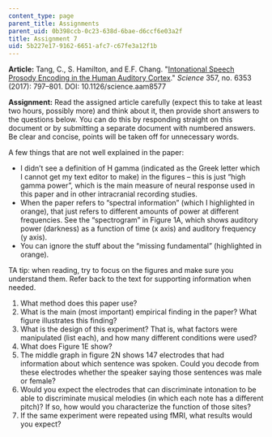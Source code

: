 ```yaml
---
content_type: page
parent_title: Assignments
parent_uid: 0b398ccb-0c23-638d-6bae-d6ccf6e03a2f
title: Assignment 7
uid: 5b227e17-9162-6651-afc7-c67fe3a12f1b
---
```


**Article:** Tang, C., S. Hamilton, and E.F. Chang. "[Intonational Speech Prosody Encoding in the Human Auditory Cortex](http://doi.org/10.1126/science.aam8577)." _Science_ 357, no. 6353 (2017): 797–801. DOI: 10.1126/science.aam8577

**Assignment:** Read the assigned article carefully (expect this to take at least two hours, possibly more) and think about it, then provide short answers to the questions below. You can do this by responding straight on this document or by submitting a separate document with numbered answers. Be clear and concise, points will be taken off for unnecessary words.

A few things that are not well explained in the paper:

*   I didn’t see a definition of H gamma (indicated as the Greek letter which I cannot get my text editor to make) in the figures – this is just “high gamma power”, which is the main measure of neural response used in this paper and in other intracranial recording studies.
*   When the paper refers to “spectral information” (which I highlighted in orange), that just refers to different amounts of power at different frequencies. See the “spectrogram” in Figure 1A, which shows auditory power (darkness) as a function of time (x axis) and auditory frequency (y axis).
*   You can ignore the stuff about the “missing fundamental” (highlighted in orange).

TA tip: when reading, try to focus on the figures and make sure you understand them. Refer back to the text for supporting information when needed.

1.  What method does this paper use?
2.  What is the main (most important) empirical finding in the paper? What figure illustrates this finding?
3.  What is the design of this experiment? That is, what factors were manipulated (list each), and how many different conditions were used?
4.  What does Figure 1E show?
5.  The middle graph in figure 2N shows 147 electrodes that had information about which sentence was spoken. Could you decode from these electrodes whether the speaker saying those sentences was male or female?
6.  Would you expect the electrodes that can discriminate intonation to be able to discriminate musical melodies (in which each note has a different pitch)? If so, how would you characterize the function of those sites?
7.  If the same experiment were repeated using fMRI, what results would you expect?